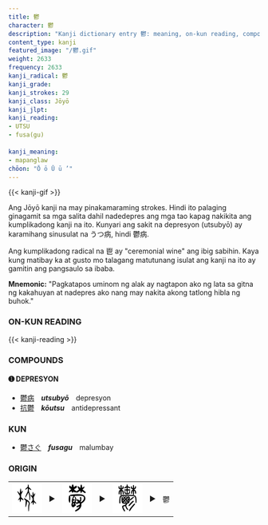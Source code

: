 ```yaml
---
title: 鬱
character: 鬱
description: "Kanji dictionary entry 鬱: meaning, on-kun reading, compounds, origin, related kanji"
content_type: kanji
featured_image: "/鬱.gif"
weight: 2633
frequency: 2633
kanji_radical: 鬱
kanji_grade:
kanji_strokes: 29
kanji_class: Jōyō
kanji_jlpt:
kanji_reading:
- UTSU
- fusa(gu)

kanji_meaning:
- mapanglaw
chōon: "Ō ō Ū ū ’"
---
```

[//]: # (Don't edit the line below. Kanji animated GIF code is automatically generated.)
{{< kanji-gif >}}

Ang Jōyō kanji na may pinakamaraming strokes. Hindi ito palaging ginagamit sa mga salita dahil nadedepres ang mga tao kapag nakikita ang kumplikadong kanji na ito. Kunyari ang sakit na depresyon (utsubyō) ay karamihang sinusulat na うつ病, hindi 鬱病.

Ang kumplikadong radical na 鬯 ay "ceremonial wine" ang ibig sabihin. Kaya kung matibay ka at gusto mo talagang matutunang isulat ang kanji na ito ay gamitin ang pangsaulo sa ibaba.

**Mnemonic:** "Pagkatapos uminom ng alak  ay nagtapon ako ng lata sa gitna ng kakahuyan at nadepres ako nang may nakita akong tatlong hibla ng buhok."

### ON-KUN READING

[//]: # (Don't edit the line below. ON-KUN READING code is automatically generated.)
{{< kanji-reading >}}

### COMPOUNDS

#### ➊ **DEPRESYON**
  - [鬱](../鬱)[病](../病)　***utsubyō***　depresyon
  - [抗](../抗)[鬱](../鬱)　***kōutsu***　antidepressant



### KUN

  - [鬱さぐ](../鬱)　***fusagu***　malumbay

### ORIGIN

[//]: # (Edit the image file names below.)

<table class="kanji-table"><tr><td>
<img src="60px-鬱-oracle.svg.png">
</td><td>▶</td><td>
<img src="60px-鬱-slip.svg.png">
</td><td>▶</td><td>
<img src="60px-鬱-seal.svg.png">
</td><td>▶</td>
<td class="kanji-origin">鬱</td>
</tr></table>